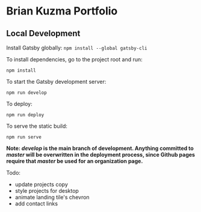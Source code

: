 # Brian Kuzma Portfolio

## Local Development

Install Gatsby globally:
`npm install --global gatsby-cli`

To install dependencies, go to the project root and run:

`npm install`

To start the Gatsby development server:

`npm run develop`

To deploy:

`npm run deploy`

To serve the static build:

`npm run serve`

**Note: *develop* is the main branch of development. Anything committed to *master* will be overwritten in the deployment process, since Github pages require that *master* be used for an organization page.** 


Todo:

- update projects copy
- style projects for desktop
- animate landing tile's chevron
- add contact links
